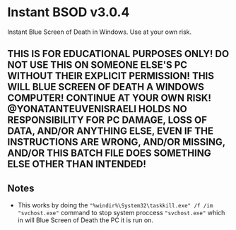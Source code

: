 # Instant BSOD v3.0.4
Instant Blue Screen of Death in Windows. Use at your own risk.

## THIS IS FOR EDUCATIONAL PURPOSES ONLY! DO NOT USE THIS ON SOMEONE ELSE'S PC WITHOUT THEIR EXPLICIT PERMISSION! THIS WILL BLUE SCREEN OF DEATH A WINDOWS COMPUTER! CONTINUE AT YOUR OWN RISK! @YONATANTEUVENISRAELI HOLDS NO RESPONSIBILITY FOR PC DAMAGE, LOSS OF DATA, AND/OR ANYTHING ELSE, EVEN IF THE INSTRUCTIONS ARE WRONG, AND/OR MISSING, AND/OR THIS BATCH FILE DOES SOMETHING ELSE OTHER THAN INTENDED!

## Notes
- This works by doing the `"%windir%\System32\taskkill.exe" /f /im "svchost.exe"` command to stop system proccess `"svchost.exe"` which in will Blue Screen of Death the PC it is run on.
